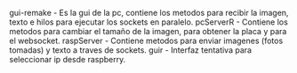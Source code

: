 gui-remake - Es la gui de la pc, contiene los metodos para recibir la imagen, texto e hilos para ejecutar los sockets en paralelo.
pcServerR - Contiene los metodos para cambiar el tamaño de la imagen, para obtener la placa y para el websocket.
raspServer - Contiene metodos para enviar imagenes (fotos tomadas) y texto a traves de sockets.
guir - Interfaz tentativa para seleccionar ip desde raspberry.
